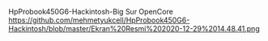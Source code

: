 HpProbook450G6-Hackintosh-Big Sur OpenCore
https://github.com/mehmetyukcell/HpProbook450G6-Hackintosh/blob/master/Ekran%20Resmi%202020-12-29%2014.48.41.png
